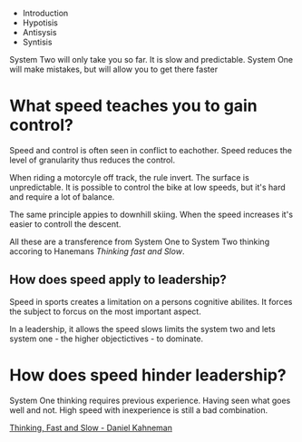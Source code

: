 * Introduction
* Hypotisis
* Antisysis
* Syntisis

System Two will only take you so far.
It is slow and predictable. 
System One will make mistakes, but will allow you to get there faster

# What speed teaches you to gain control?

Speed and control is often seen in conflict to eachother. 
Speed reduces the level of granularity thus reduces the control.  

When riding a motorcyle off track, the rule invert. 
The surface is unpredictable. 
It is possible to control the bike at low speeds, but it's hard and require a lot of balance.

The same principle appies to downhill skiing. 
When the speed increases it's easier to controll the descent.

All these are a transference from System One to System Two thinking accoring to Hanemans _Thinking fast and Slow_.

## How does speed apply to leadership?
Speed in sports creates a limitation on a persons cognitive abilites.
It forces the subject to forcus on the most important aspect.

In a leadership, it allows the speed slows limits the system two and lets system one - the higher objectictives - to dominate.

# How does speed hinder leadership?
System One thinking requires previous experience. 
Having seen what goes well and not.
High speed with inexperience is still a bad combination.


 

[Thinking, Fast and Slow - 	Daniel Kahneman](https://en.wikipedia.org/wiki/Thinking,_Fast_and_Slow)